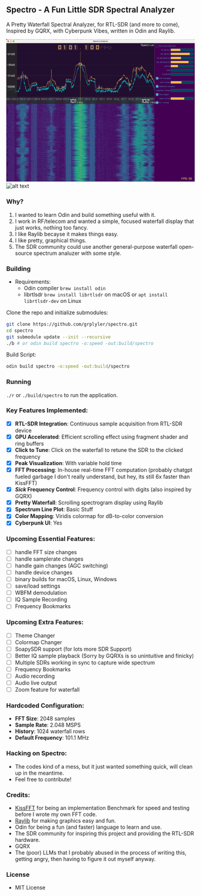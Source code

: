 ## Spectro - A Fun Little SDR Spectral Analyzer

A Pretty Waterfall Spectral Analyzer, for RTL-SDR (and more to come), Inspired by GQRX, with Cyberpunk Vibes, written in Odin and Raylib.

![alt text](images/image.png)
![alt text](images/spectro.gif)

### Why?
1. I wanted to learn Odin and build something useful with it.
2. I work in RF/telecom and wanted a simple, focused waterfall display that just works, nothing too fancy.
3. I like Raylib becayse it makes things easy.
4. I like pretty, graphical things.
5. The SDR community could use another general-purpose waterfall open-source spectrum analuzer with some style.

### Building
- Requirements:
  - Odin compiler `brew install odin`
  - librtlsdr `brew install librtlsdr` on macOS or `apt install librtlsdr-dev` on Linux
 
Clone the repo and initialize submodules:
```bash
git clone https://github.com/grplyler/spectro.git
cd spectro
git submodule update --init --recursive
./b # or odin build spectro -o:speed -out:build/spectro
```

Build Script:
```bash
odin build spectro -o:speed -out:build/spectro
```

### Running
`./r` or `./build/spectro` to run the application.

### Key Features Implemented:
- [x] **RTL-SDR Integration**: Continuous sample acquisition from RTL-SDR device
- [x] **GPU Accelerated**: Efficient scrolling effect using fragment shader and ring buffers
- [x] **Click to Tune**: Click on the waterfall to retune the SDR to the clicked frequency 
- [x] **Peak Visualization**: With variable hold time
- [x] **FFT Processing**: In-house real-time FFT computation (probably chatgpt fueled garbage I don't really understand, but hey, its still 6x faster than KissFFT)
- [x] ***Sick* Frequency Control**: Frequency control with digits (also inspired by GQRX)
- [x] **Pretty Waterfall**: Scrolling spectrogram display using Raylib
- [x] **Spectrum Line Plot**: Basic Stuff
- [x] **Color Mapping**: Viridis colormap for dB-to-color conversion
- [x] **Cyberpunk UI**: Yes

### Upcoming Essential Features:
- [ ] handle FFT size changes
- [ ] handle samplerate changes
- [ ] handle gain changes (AGC switching)
- [ ] handle device changes
- [ ] binary builds for macOS, Linux, Windows
- [ ] save/load settings
- [ ] WBFM demodulation
- [ ] IQ Sample Recording
- [ ] Frequency Bookmarks

### Upcoming Extra Features:
- [ ] Theme Changer
- [ ] Colormap Changer
- [ ] SoapySDR support (for lots more SDR Support)
- [ ] Better IQ sample playback (Sorry by GQRXs is so unintuitive and finicky)
- [ ] Multiple SDRs working in sync to capture wide spectrum
- [ ] Frequency Bookmarks
- [ ] Audio recording
- [ ] Audio live output
- [ ] Zoom feature for waterfall

### Hardcoded Configuration:
- **FFT Size**: 2048 samples
- **Sample Rate**: 2.048 MSPS  
- **History**: 1024 waterfall rows
- **Default Frequency**: 101.1 MHz

### Hacking on Spectro:
- The codes kind of a mess, but it just wanted something quick, will clean up in the meantime. 
- Feel free to contribute!

### Credits:
- [KissFFT](https://github.com/mborgerding/kissfft) for being an implementation Benchmark for speed and testing before I wrote my own FFT code.
- [Raylib](https://github.com/raysan5/raylib) for making graphics easy and fun.
- Odin for being a fun (and faster) language to learn and use.
- The SDR community for inspiring this project and providing the RTL-SDR hardware.
- GQRX
- The (poor) LLMs that I probably abused in the process of writing this, getting angry, then having to figure it out myself anyway.

### License
- MIT License